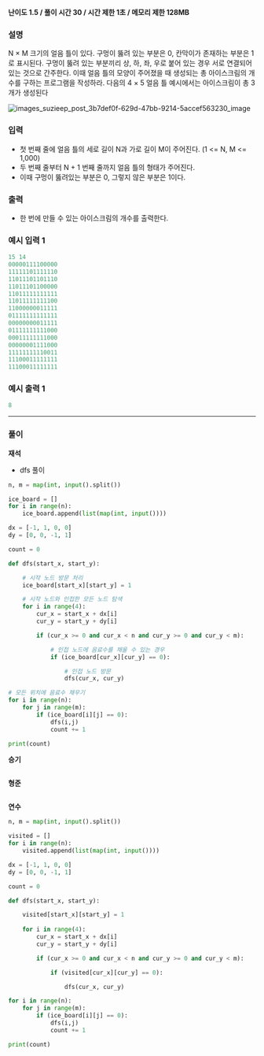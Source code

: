 **난이도 1.5   /  풀이 시간 30   /  시간 제한 1초   /  메모리 제한 128MB**

### **설명**

N × M 크기의 얼음 틀이 있다. 구멍이 뚫려 있는 부분은 0, 칸막이가 존재하는 부분은 1로 표시된다. 구멍이 뚫려 있는 부분끼리 상, 하, 좌, 우로 붙어 있는 경우 서로 연결되어 있는 것으로 간주한다. 이때 얼음 틀의 모양이 주어졌을 때 생성되는 총 아이스크림의 개수를 구하는 프로그램을 작성하라. 다음의 4 × 5 얼음 틀 예시에서는 아이스크림이 총 3개가 생성된다

![images_suzieep_post_3b7def0f-629d-47bb-9214-5accef563230_image](https://user-images.githubusercontent.com/110963294/224481522-bf0eb3fd-a5ec-41d9-b53c-f2ebce1f7f44.png)


### **입력**

- 첫 번째 줄에 얼음 틀의 세로 길이 N과 가로 길이 M이 주어진다. (1 <= N, M <= 1,000)
- 두 번째 줄부터 N + 1 번째 줄까지 얼음 틀의 형태가 주어진다.
- 이때 구멍이 뚫려있는 부분은 0, 그렇지 않은 부분은 1이다.

### **출력**

- 한 번에 만들 수 있는 아이스크림의 개수를 출력한다.

### **예시 입력 1**

```java
15 14
00000111100000
11111101111110
11011101101110
11011101100000
11011111111111
11011111111100
11000000011111
01111111111111
00000000011111
01111111111000
00011111111000
00000001111000
11111111110011
11100011111111
11100011111111

```

### **예시 출력 1**

```java
8
```

---

### **풀이**

**재석**
- dfs 풀이
```python
n, m = map(int, input().split())

ice_board = []
for i in range(n):
    ice_board.append(list(map(int, input())))

dx = [-1, 1, 0, 0]
dy = [0, 0, -1, 1]

count = 0

def dfs(start_x, start_y):

    # 시작 노드 방문 처리
    ice_board[start_x][start_y] = 1

    # 시작 노드와 인접한 모든 노드 탐색
    for i in range(4):
        cur_x = start_x + dx[i]
        cur_y = start_y + dy[i]

        if (cur_x >= 0 and cur_x < n and cur_y >= 0 and cur_y < m):

            # 인접 노드에 음료수를 채울 수 있는 경우
            if (ice_board[cur_x][cur_y] == 0):

                # 인접 노드 방문
                dfs(cur_x, cur_y)

# 모든 위치에 음료수 채우기
for i in range(n):
    for j in range(m):
        if (ice_board[i][j] == 0):
            dfs(i,j)
            count += 1

print(count)
```

**승기**

```python

```

**형준**

```java

```

**연수**

```python
n, m = map(int, input().split())

visited = []
for i in range(n):
    visited.append(list(map(int, input())))

dx = [-1, 1, 0, 0]
dy = [0, 0, -1, 1]

count = 0

def dfs(start_x, start_y):

    visited[start_x][start_y] = 1
    
    for i in range(4):
        cur_x = start_x + dx[i]
        cur_y = start_y + dy[i]

        if (cur_x >= 0 and cur_x < n and cur_y >= 0 and cur_y < m):

            if (visited[cur_x][cur_y] == 0):

                dfs(cur_x, cur_y)

for i in range(n):
    for j in range(m):
        if (ice_board[i][j] == 0):
            dfs(i,j)
            count += 1

print(count)
```
